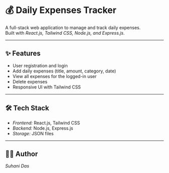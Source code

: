 # 💰 Daily Expenses Tracker

A full-stack web application to manage and track daily expenses.  
Built with *React.js, Tailwind CSS, Node.js, and Express.js*.

---

## ✨ Features
- User registration and login  
- Add daily expenses (title, amount, category, date)  
- View all expenses for the logged-in user  
- Delete expenses  
- Responsive UI with Tailwind CSS  

---

## 🛠 Tech Stack
- *Frontend:* React.js, Tailwind CSS  
- *Backend:* Node.js, Express.js  
- *Storage:* JSON files  

---

## 👨‍💻 Author
*Suhani Das*
